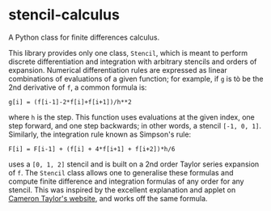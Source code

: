 # stencil-calculus
A Python class for finite differences calculus. 

This library provides only one class, `Stencil`, which is meant to perform discrete differentiation and integration with arbitrary stencils and orders of expansion. Numerical differentiation rules are expressed as linear combinations of evaluations of a given function; for example, if `g` is tò be the 2nd derivative of `f`, a common formula is:

    g[i] = (f[i-1]-2*f[i]+f[i+1])/h**2

where `h` is the step. This function uses evaluations at the given index, one step forward, and one step backwards; in other words, a stencil `[-1, 0, 1]`. Similarly, the integration rule known as Simpson's rule:

    F[i] = F[i-1] + (f[i] + 4*f[i+1] + f[i+2])*h/6

uses a `[0, 1, 2]` stencil and is built on a 2nd order Taylor series expansion of `f`. 
The `Stencil` class allows one to generalise these formulas and compute finite difference and integration formulas of any order for any stencil. This was inspired by the excellent explanation and applet on [Cameron Taylor's website](http://web.media.mit.edu/~crtaylor/calculator.html), and works off the same formula.

